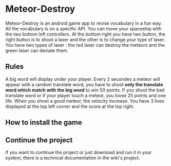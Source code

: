 # Meteor-Destroy
Meteor-Destroy is an android game app to revise vocabulary in a fun way. All the vocabulary is on a specific API. You can move your spaceship with the two bottom left controllers. At the bottom right you have two button, the right button is to shoot a laser and the other is to change your type of laser. You have two types of laser : the red laser can destroy the meteors and the green laser can deviate them.

## Rules
A big word will display under your player. Every 2 secondes a meteor will appear with a random translate word, you have to shoot **only the translate word which match with the big word** to win 50 points. If you shoot the bad translate word or if your player touch a meteor, you loose 25 points and one life. When you shoot a good meteor, the velocity increase. You have 3 lives displayed at the top left corner and the score at the top right.

## How to install the game

## Continue the project
If you want to continue the project or just download and run it in your system, there is a technical documentation in the wiki's project.
